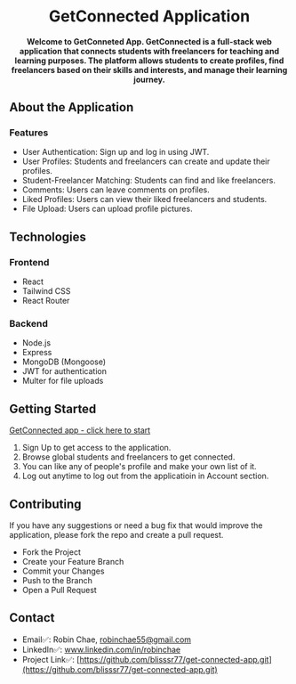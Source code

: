 <h1 align="center">GetConnected Application</h1>
<h4 align="center">Welcome to GetConneted App. GetConnected is a full-stack web application that connects students with freelancers for teaching and learning purposes. The platform allows students to create profiles, find freelancers based on their skills and interests, and manage their learning journey.<h4>

## About the Application
### Features
- User Authentication: Sign up and log in using JWT.
- User Profiles: Students and freelancers can create and update their profiles.
- Student-Freelancer Matching: Students can find and like freelancers.
- Comments: Users can leave comments on profiles.
- Liked Profiles: Users can view their liked freelancers and students.
- File Upload: Users can upload profile pictures.


## Technologies

### Frontend

- React
- Tailwind CSS
- React Router

### Backend

- Node.js
- Express
- MongoDB (Mongoose)
- JWT for authentication
- Multer for file uploads

## Getting Started
[GetConnected app - click here to start]()

1. Sign Up to get access to the application.
2. Browse global students and freelancers to get connected.
3. You can like any of people's profile and make your own list of it.
4. Log out anytime to log out from the applicatioin in Account section.


## Contributing
If you have any suggestions or need a bug fix that would improve the application, please fork the repo and create a pull request.
 - Fork the Project
 - Create your Feature Branch
 - Commit your Changes
 - Push to the Branch
 - Open a Pull Request

## Contact
- Email✅: Robin Chae, robinchae55@gmail.com
- LinkedIn✅: www.linkedin.com/in/robinchae
- Project Link✅: [https://github.com/blisssr77/get-connected-app.git](https://github.com/blisssr77/get-connected-app.git)
